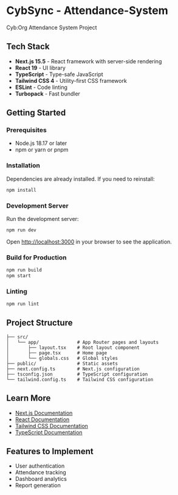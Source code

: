 # CybSync - Attendance-System

Cyb:Org Attendance System Project

## Tech Stack

- **Next.js 15.5** - React framework with server-side rendering
- **React 19** - UI library
- **TypeScript** - Type-safe JavaScript
- **Tailwind CSS 4** - Utility-first CSS framework
- **ESLint** - Code linting
- **Turbopack** - Fast bundler

## Getting Started

### Prerequisites

- Node.js 18.17 or later
- npm or yarn or pnpm

### Installation

Dependencies are already installed. If you need to reinstall:

```bash
npm install
```

### Development Server

Run the development server:

```bash
npm run dev
```

Open [http://localhost:3000](http://localhost:3000) in your browser to see the application.

### Build for Production

```bash
npm run build
npm start
```

### Linting

```bash
npm run lint
```

## Project Structure

```
├── src/
│   └── app/              # App Router pages and layouts
│       ├── layout.tsx    # Root layout component
│       ├── page.tsx      # Home page
│       └── globals.css   # Global styles
├── public/               # Static assets
├── next.config.ts        # Next.js configuration
├── tsconfig.json         # TypeScript configuration
└── tailwind.config.ts    # Tailwind CSS configuration
```

## Learn More

- [Next.js Documentation](https://nextjs.org/docs)
- [React Documentation](https://react.dev)
- [Tailwind CSS Documentation](https://tailwindcss.com/docs)
- [TypeScript Documentation](https://www.typescriptlang.org/docs)

## Features to Implement

- User authentication
- Attendance tracking
- Dashboard analytics
- Report generation
